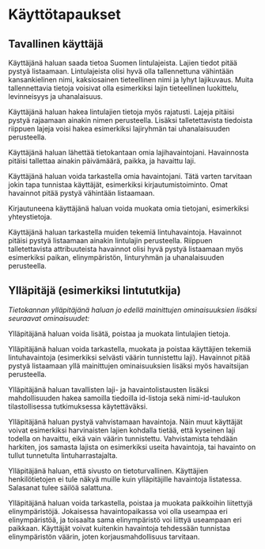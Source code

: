 # Käyttötapaukset

## Tavallinen käyttäjä

Käyttäjänä haluan saada tietoa Suomen lintulajeista. Lajien tiedot pitää pystyä listaamaan. Lintulajeista olisi hyvä olla tallennettuna vähintään kansankielinen nimi, kaksiosainen tieteellinen nimi ja lyhyt lajikuvaus. Muita tallennettavia tietoja voisivat olla esimerkiksi lajin tieteellinen luokittelu, levinneisyys ja uhanalaisuus. 

Käyttäjänä haluan hakea lintulajien tietoja myös rajatusti. Lajeja pitäisi pystyä rajaamaan ainakin nimen perusteella. Lisäksi talletettavista tiedoista riippuen lajeja voisi hakea esimerkiksi lajiryhmän tai uhanalaisuuden perusteella. 

Käyttäjänä haluan lähettää tietokantaan omia lajihavaintojani. Havainnosta pitäisi tallettaa ainakin päivämäärä, paikka, ja havaittu laji.

Käyttäjänä haluan voida tarkastella omia havaintojani. Tätä varten tarvitaan jokin tapa tunnistaa käyttäjät, esimerkiksi kirjautumistoiminto. Omat havainnot pitää pystyä vähintään listaamaan.

Kirjautuneena käyttäjänä haluan voida muokata omia tietojani, esimerkiksi yhteystietoja.

Käyttäjänä haluan tarkastella muiden tekemiä lintuhavaintoja. Havainnot pitäisi pystyä listaamaan ainakin lintulajin perusteella. Riippuen talletettavista attribuuteista havainnot olisi hyvä pystyä listaamaan myös esimerkiksi paikan, elinympäristön, linturyhmän ja uhanalaisuuden perusteella.

## Ylläpitäjä (esimerkiksi lintututkija)

*Tietokannan ylläpitäjänä haluan jo edellä mainittujen ominaisuuksien lisäksi seuraavat ominaisuudet:*

Ylläpitäjänä haluan voida lisätä, poistaa ja muokata lintulajien tietoja.

Ylläpitäjänä haluan voida tarkastella, muokata ja poistaa käyttäjien tekemiä lintuhavaintoja (esimerkiksi selvästi väärin tunnistettu laji). Havainnot pitää pystyä listaamaan yllä mainittujen ominaisuuksien lisäksi myös havaitsijan perusteella.

Ylläpitäjänä haluan tavallisten laji- ja havaintolistausten lisäksi mahdollisuuden hakea samoilla tiedoilla id-listoja sekä nimi-id-taulukon tilastollisessa tutkimuksessa käytettäväksi.

Ylläpitäjänä haluan pystyä vahvistamaan havaintoja. Näin muut käyttäjät voivat esimerkiksi harvinaisten lajien kohdalla tietää, että kyseinen laji todella on havaittu, eikä vain väärin tunnistettu. Vahvistamista tehdään harkiten, jos samasta lajista on esimerkiksi useita havaintoja, tai havainto on tullut tunnetulta lintuharrastajalta.

Ylläpitäjänä haluan, että sivusto on tietoturvallinen. Käyttäjien henkilötietojen ei tule näkyä muille kuin ylläpitäjille havaintoja listatessa. Salasanat tulee säilöä salattuna.

Ylläpitäjänä haluan voida tarkastella, poistaa ja muokata paikkoihin liitettyjä elinympäristöjä. Jokaisessa havaintopaikassa voi olla useampaa eri elinympäristöä, ja toisaalta sama elinympäristö voi liittyä useampaan eri paikkaan. Käyttäjät voivat kuitenkin havaintoja tehdessään tunnistaa elinympäristön väärin, joten korjausmahdollisuus tarvitaan. 







